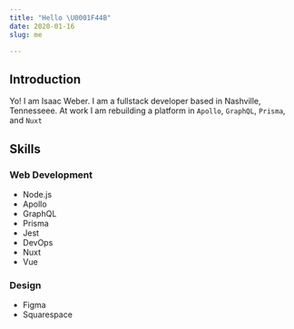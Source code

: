 ```yaml
---
title: "Hello \U0001F44B"
date: 2020-01-16
slug: me

---
```

## Introduction

Yo! I am Isaac Weber. I am a fullstack developer based in Nashville, Tennesseee. At work I am rebuilding a platform in `Apollo`, `GraphQL`, `Prisma`, and `Nuxt`

## Skills

### Web Development

* Node.js
* Apollo
* GraphQL
* Prisma
* Jest
* DevOps
* Nuxt
* Vue

### Design

* Figma
* Squarespace